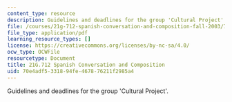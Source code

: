 ```yaml
---
content_type: resource
description: Guidelines and deadlines for the group 'Cultural Project'.
file: /courses/21g-712-spanish-conversation-and-composition-fall-2003/70e4adf5331894fe467876211f2985a4_MIT21G_712F03_extracted.pdf
file_type: application/pdf
learning_resource_types: []
license: https://creativecommons.org/licenses/by-nc-sa/4.0/
ocw_type: OCWFile
resourcetype: Document
title: 21G.712 Spanish Conversation and Composition
uid: 70e4adf5-3318-94fe-4678-76211f2985a4
---
```

Guidelines and deadlines for the group 'Cultural Project'.